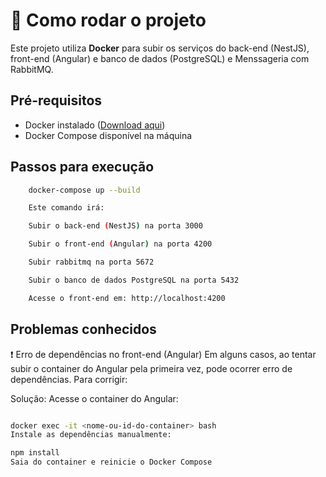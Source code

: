 # 🚀 Como rodar o projeto

Este projeto utiliza **Docker** para subir os serviços do back-end (NestJS), front-end (Angular) e banco de dados (PostgreSQL) e Menssageria com RabbitMQ.

## Pré-requisitos

- Docker instalado ([Download aqui](https://www.docker.com/get-started))
- Docker Compose disponível na máquina

## Passos para execução

```bash
    docker-compose up --build

    Este comando irá:

    Subir o back-end (NestJS) na porta 3000

    Subir o front-end (Angular) na porta 4200

    Subir rabbitmq na porta 5672

    Subir o banco de dados PostgreSQL na porta 5432

    Acesse o front-end em: http://localhost:4200
```

## Problemas conhecidos

❗ Erro de dependências no front-end (Angular)
Em alguns casos, ao tentar subir o container do Angular pela primeira vez, pode ocorrer erro de dependências. Para corrigir:

Solução:
Acesse o container do Angular:

```bash

docker exec -it <nome-ou-id-do-container> bash
Instale as dependências manualmente:

npm install
Saia do container e reinicie o Docker Compose


```
